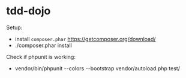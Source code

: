 # tdd-dojo

Setup:

* install `composer.phar` https://getcomposer.org/download/
* ./composer.phar install

Check if phpunit is working:

* vendor/bin/phpunit --colors --bootstrap vendor/autoload.php test/
